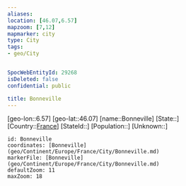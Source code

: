 ```yaml
---
aliases: 
location: [46.07,6.57]
mapzoom: [7,12] 
mapmarker: city 
type: City
tags:
- geo/City


SpocWebEntityId: 29268
isDeleted: false
confidential: public

title: Bonneville
---
```

[geo-lon::6.57]
[geo-lat::46.07]
[name::Bonneville]
[State::]
[Country::[France](geo/Continent/Europe/France.md)]
[StateId::]
[Population::]
[Unknown::]


```leaflet
id: Bonneville
coordinates: [Bonneville](geo/Continent/Europe/France/City/Bonneville.md)
markerFile: [Bonneville](geo/Continent/Europe/France/City/Bonneville.md)
defaultZoom: 11 
maxZoom: 18
```


